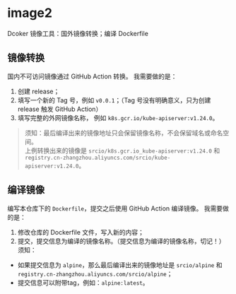 # image2
Dcoker 镜像工具：国外镜像转换；编译 Dockerfile
## 镜像转换

国内不可访问镜像通过 GitHub Action 转换。
我需要做的是：
1. 创建 release；
2. 填写一个新的 Tag 号，例如 `v0.0.1`；（Tag 号没有明确意义，只为创建 release 触发 GitHub Action）
3. 填写完整的外网镜像名称， 例如 `k8s.gcr.io/kube-apiserver:v1.24.0`。
> 须知：最后编译出来的镜像地址只会保留镜像名称，不会保留域名或命名空间。  
> 上例转换出来的镜像是 `srcio/k8s.gcr.io_kube-apiserver:v1.24.0` 和 `registry.cn-zhangzhou.aliyuncs.com/srcio/kube-apiserver:v1.24.0`。
## 编译镜像
编写本仓库下的 `Dockerfile`，提交之后使用 GitHub Action 编译镜像。
我需要做的是：
1. 修改仓库的 Dockerfile 文件，写入新的内容；
2. 提交，提交信息为编译的镜像名称。（提交信息为编译的镜像名称，切记！）
须知：
- 如果提交信息为 `alpine`，那么最后编译出来的镜像地址是 `srcio/alpine` 和 `registry.cn-zhangzhou.aliyuncs.com/srcio/alpine`；
- 提交信息可以附带tag，例如：`alpine:latest`。
